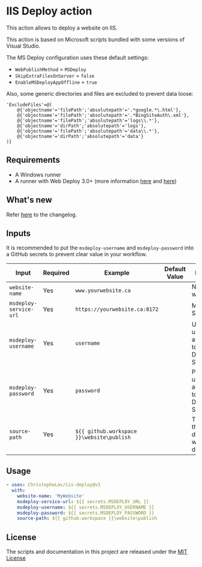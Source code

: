 # IIS Deploy action

This action allows to deploy a website on IIS.

This action is based on Microsoft scripts bundled with some versions of Visual Studio.

The MS Deploy configuration uses these default settings:
- `WebPublishMethod` = `MSDeploy`
- `SkipExtraFilesOnServer` = `false`
- `EnableMSDeployAppOffline` = `true`

Also, some generic directories and files are excluded to prevent data loose:

```
'ExcludeFiles'=@(
    @{'objectname'='filePath';'absolutepath'='.*google.*\.html'},
    @{'objectname'='filePath';'absolutepath'='.*BingSiteAuth\.xml'},
    @{'objectname'='filePath';'absolutepath'='logs\\.*'},
    @{'objectname'='dirPath';'absolutepath'='logs'},
    @{'objectname'='filePath';'absolutepath'='data\\.*'},
    @{'objectname'='dirPath';'absolutepath'='data'}
)}
```

## Requirements

- A Windows runner
- A runner with Web Deploy 3.0+ (more information [here](https://www.iis.net/downloads/microsoft/web-deploy) and [here](https://docs.microsoft.com/en-us/previous-versions/windows/it-pro/windows-server-2008-r2-and-2008/dd568996(v=ws.10)))

## What's new

Refer [here](CHANGELOG.md) to the changelog.

## Inputs

It is recommended to put the `msdeploy-username` and `msdeploy-password` into a GitHub secrets to prevent clear value in your workflow.

| Input | Required | Example | Default Value | Description |
|-|-|-|-|-|
| `website-name`          | Yes | `www.yourwebsite.ca`  | | Name of your website on IIS |
| `msdeploy-service-url`  | Yes | `https://yourwebsite.ca:8172` | | MS Deploy Service URL |
| `msdeploy-username`     | Yes | `username`        | | Username used by Basic authentication to the MS Deploy Service |
| `msdeploy-password`     | Yes | `password`        | | Password used by Basic authentication to the MS Deploy Service |
| `source-path`           | Yes | `${{ github.workspace }}\website\publish`  | | The path to the source directory that will be deployed |

## Usage

<!-- start usage -->
```yaml
- uses: ChristopheLav/iis-deploy@v1
  with:
    website-name: 'MyWebsite'
    msdeploy-service-url: ${{ secrets.MSDEPLOY_URL }}
    msdeploy-username: ${{ secrets.MSDEPLOY_USERNAME }}
    msdeploy-password: ${{ secrets.MSDEPLOY_PASSWORD }}
    source-path: ${{ github.workspace }}\website\publish
```
<!-- end usage -->

## License

The scripts and documentation in this project are released under the [MIT License](LICENSE)